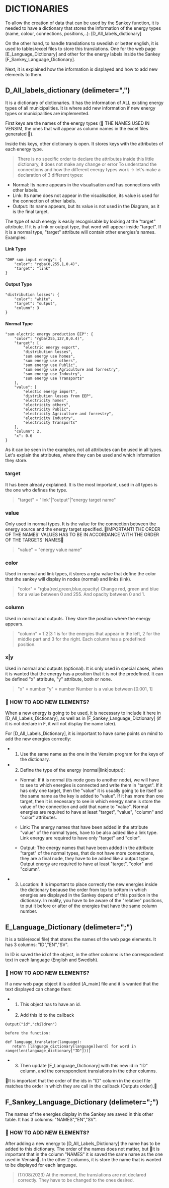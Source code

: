 # DICTIONARIES
To allow the creation of data that can be used by the Sankey function, it is needed to have a dictionary that stores the information of the energy types (name, colour, connections, positions,..): [D_All_labels_dictionary]

On the other hand, to handle translations to swedish or better english, it is used to tables/excel files to store this translations. One for the web page [E_Language_Dictionary] and other for the energy labels inside the Sankey [F_Sankey_Language_Dictionary].

Next, it is explained how the information is displayed and how to add new elements to them.

## D_All_labels_dictionary (delimeter=",")
It is a dictionary of dictionaries. It has the information of ALL existing energy types of all municipalities. It is where add new information if new energy types or municipalities are implemented.

First keys are the names of the energy types (🚧 THE NAMES USED IN VENSIM, the ones that will appear as column names in the excel files generated 🚧).

Inside this keys, other dictionary is open. It stores keys with the attributes of each energy type.
> There is no specific order to declare the attributes inside this little dictionary, it does not make any change or error
To understand the connections and how the different energy types work -> let's make a declaration of 3 different types:

- Normal: Its name appears in the visualisation and has connections with other labels.
- Link: Its name does not appear in the visualisation, its value is used for the connection of other labels.
- Output: Its name appears, but its value is not used in the Diagram, as it is the final target.

The type of each energy is easily recognisable by looking at the "target" attribute. If it is a link or output type, that word will appear inside "target". If it is a normal type, "target" attribute will contain other energies's names. Examples:

#### Link Type
```
"DHP sum input energy": {
    "color": "rgba(0,255,1,0.4)",
    "target": "link"
}
```
#### Output Type
```
"distribution losses": {
    "color": "white",
    "target": "output",
    "column": 3 
}
```
#### Normal Type
```
"sum electric energy production EEP": {
    "color": "rgba(255,127,0,0.4)",
    "target": [
        "electric energy export",
        "distribution losses",
        "sum energy use homes",
        "sum energy use others",
        "sum energy use Public",
        "sum energy use Agriculture and forrestry",
        "sum energy use Industry",
        "sum energy use Transports"
    ],
    "value": [
        "electic energy import",
        "distribution losses from EEP",
        "electricity homes",
        "electricity others",
        "electricity Public",
        "electricity Agriculture and forrestry",
        "electricity Industry",
        "electricity Transports"
    ],
    "column": 2,
    "x": 0.6
}
```

As it can be seen in the examples, not all attributes can be used in all types. Let's explain the attributes, where they can be used and which information they store.

### target
It has been already explained. It is the most important, used in all types is the one who defines the type.
> "target" = "link"|"output"|"energy target name"

### value
Only used in normal types. It is the value for the connection between the energy source and the energy target specified.
🚧IMPORTANT! THE ORDER OF THE NAMES' VALUES HAS TO BE IN ACCORDANCE WITH THE ORDER OF THE TARGETS' NAMES🚧
> "value" = "energy value name"

### color
Used in normal and link types, it stores a rgba value that define the color that the sankey will display in nodes (normal) and links (link). 
> "color" = "rgba(red,green,blue,opacity) 
Change red, green and blue for a value between 0 and 255. And opacity between 0 and 1.

### column
Used in normal and outputs. They store the position where the energy appears.
> "column" = 1|2|3
1 is for the energies that appear in the left, 2 for the middle part and 3 for the right.
Each column has a predefined position.

### x|y
Used in normal and outputs (optional). It is only used in special cases, when it is wanted that the energy has a position that it is not the predefined. It can be defined "x" attribute, "y" attribute, both or none.
> "x" = number 
> "y" = number
Number is a value between [0.001, 1] 

### 🚧 HOW TO ADD NEW ELEMENTS?
When a new energy is going to be used, it is necessary to include it here in [D_All_Labels_Dictionary], as well as in [F_Sankey_Language_Dictionary] (if it is not declare in F, it will not display the name later).

For [D_All_Labels_Dictionary], it is important to have some points on mind to add the new energies correctly: 
 - 1. Use the same name as the one in the Vensim program for the keys of the dictionary.

 - 2. Define the type of the energy (normal|link|output):

    - Normal: If it is normal (its node goes to another node), we will have to see to which energies is connected and write them in "target". If it has only one target, then the "value" it is usually going to be itself so the same name as the key is added to "value". If it has more than one target, then it is necessary to see in which energy name is store the value of the connection and add that name to "value". Normal energies are required to have at least "target", "value", "column" and "color" attributes.

    - Link: The energy names that have been added in the attribute "value" of the normal types, have to be also added like a link type. Link energy are required to have only "target" and "color".

    - Output: The energy names that have been added in the attribute "target" of the normal types, that do not have more connections, they are a final node, they have to be added like a output type. Output energy are required to have at least "target", "color" and "column".

 - 3. Location: It is important to place correctly the new energies inside the dictionary because the order from top to bottom in which energies are displayed in the Sankey depend of this position in the dictionary. In reality, you have to be aware of the "relative" positions, to put it before or after of the energies that have the same column number.


## E_Language_Dictionary (delimeter=";")
It is a table(excel file) that stores the names of the web page elements. It has 3 columns: "ID","EN","SV".

In ID is saved the id of the object, in the other columns is the correspondient text in each language (English and Swedish).

### 🚧 HOW TO ADD NEW ELEMENTS?
If a new web page object it is added [A_main] file and it is wanted that the text displayed can change then:
 - 1. This object has to have an id.
 - 2. Add this id to the callback 
 ```
 Output("id","children")
 ```
    before the function:
 ```
 def language_translator(language):
    return [language_dictionary[language][word] for word in range(len(language_dictionary["ID"]))]
 ``` 
 - 3. Then update [E_Language_Dictionary] with this new id in "ID" column, and the correspondient translations in the other columns.

🚧It is important that the order of the ids in "ID" column in the excel file matches the order in which they are call in the callback (Outputs order).🚧

## F_Sankey_Language_Dictionary (delimeter=";")
The names of the energies display in the Sankey are saved in this other table. It has 3 columns: "NAMES","EN","SV". 

### 🚧 HOW TO ADD NEW ELEMENTS?
After adding a new energy to [D_All_Labels_Dictionary] the name has to be added to this dictionary. The order of the names does not matter, but 🚧it is important that in the column "NAMES" it is saved the same name as the one used in Vensim🚧. In the other 2 columns, it is store the name that is wanted to be displayed for each language. 
> (17/08/2023) At the moment, the translations are not declared correctly. They have to be changed to the ones desired.
